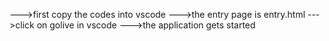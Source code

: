 --->first copy the codes into vscode
--->the entry page is entry.html
--->click on golive in vscode
--->the application gets started

